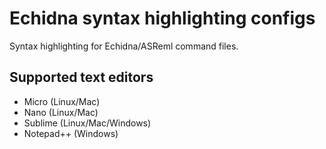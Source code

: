 # Echidna syntax highlighting configs
Syntax highlighting for Echidna/ASReml command files.

## Supported text editors 

* Micro (Linux/Mac)
* Nano  (Linux/Mac)
* Sublime (Linux/Mac/Windows)
* Notepad++ (Windows)
 
